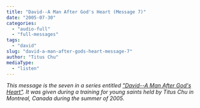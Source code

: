 ```yaml
---
title: "David--A Man After God's Heart (Message 7)"
date: "2005-07-30"
categories: 
  - "audio-full"
  - "full-messages"
tags: 
  - "david"
slug: "david-a-man-after-gods-heart-message-7"
author: "Titus Chu"
mediaType: 
  - "listen"
---
```


_This message is the seven in a series entitled ["David--A Man After God's Heart"](https://www.asweetsavor.org/conference-david). It was given during a training for young saints held by Titus Chu in Montreal, Canada during the summer of 2005._
